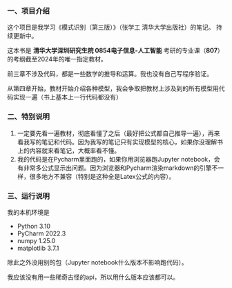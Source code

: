 ### 一、项目介绍

这个项目是我学习《模式识别（第三版）》（张学工 清华大学出版社）的笔记。
持续更新中。

这本书是 **清华大学深圳研究生院 0854电子信息-人工智能** 考研的专业课（**807**）的考纲截至2024年的唯一指定教材。

前三章不涉及代码，都是一些数学的推导和运算。我也没有自己写程序验证。

从第四章开始，教材开始介绍各种模型，我会争取把教材上涉及到的所有模型用代码实现一遍（书上基本上一行代码都没有）

### 二、特别说明

1. 一定要先看一遍教材，彻底看懂了之后（最好把公式都自己推导一遍），再来看我写的笔记和代码。因为我写的笔记只有实现模型的核心，如果你没理解书上的内容就来看笔记，大概率看不懂。
2. 我的代码是在Pycharm里面跑的，如果你用浏览器跑Jupyter notebook，会有非常多公式显示出问题。因为浏览器和Pycharm渲染markdown的引擎不一样，很多地方不兼容（特别是这种全是Latex公式的内容）。

### 三、运行说明

我的本机环境是
+ Python 3.10
+ PyCharm 2022.3
+ numpy 1.25.0
+ matplotlib 3.7.1

除此之外没用别的包（Jupyter notebook什么版本不影响跑代码）。

我应该没有用一些稀奇古怪的api，所以用什么版本应该都可以。
